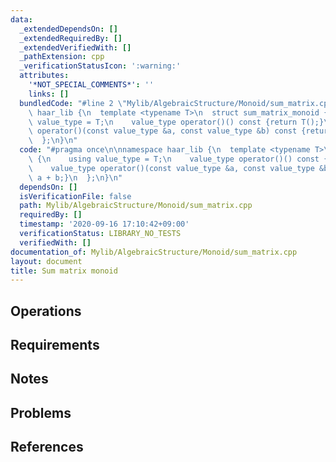 ```yaml
---
data:
  _extendedDependsOn: []
  _extendedRequiredBy: []
  _extendedVerifiedWith: []
  _pathExtension: cpp
  _verificationStatusIcon: ':warning:'
  attributes:
    '*NOT_SPECIAL_COMMENTS*': ''
    links: []
  bundledCode: "#line 2 \"Mylib/AlgebraicStructure/Monoid/sum_matrix.cpp\"\n\nnamespace\
    \ haar_lib {\n  template <typename T>\n  struct sum_matrix_monoid {\n    using\
    \ value_type = T;\n    value_type operator()() const {return T();}\n    value_type\
    \ operator()(const value_type &a, const value_type &b) const {return a + b;}\n\
    \  };\n}\n"
  code: "#pragma once\n\nnamespace haar_lib {\n  template <typename T>\n  struct sum_matrix_monoid\
    \ {\n    using value_type = T;\n    value_type operator()() const {return T();}\n\
    \    value_type operator()(const value_type &a, const value_type &b) const {return\
    \ a + b;}\n  };\n}\n"
  dependsOn: []
  isVerificationFile: false
  path: Mylib/AlgebraicStructure/Monoid/sum_matrix.cpp
  requiredBy: []
  timestamp: '2020-09-16 17:10:42+09:00'
  verificationStatus: LIBRARY_NO_TESTS
  verifiedWith: []
documentation_of: Mylib/AlgebraicStructure/Monoid/sum_matrix.cpp
layout: document
title: Sum matrix monoid
---
```


## Operations

## Requirements

## Notes

## Problems

## References
